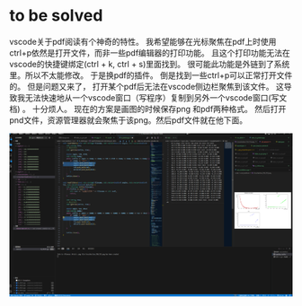 # to be solved

vscode关于pdf阅读有个神奇的特性。  我希望能够在光标聚焦在pdf上时使用ctrl+p依然是打开文件，而非一些pdf编辑器的打印功能。 且这个打印功能无法在vscode的快捷键绑定(ctrl + k, ctrl + s)里面找到。 很可能此功能是外链到了系统里。所以不太能修改。
于是换pdf的插件。 倒是找到一些ctrl+p可以正常打开文件的。 但是问题又来了， 打开某个pdf后无法在vscode侧边栏聚焦到该文件。 这导致我无法快速地从一个vscode窗口（写程序）复制到另外一个vscode窗口(写文档) 。 十分烦人。
现在的方案是画图的时候保存png 和pdf两种格式。 然后打开pnd文件，资源管理器就会聚焦于该png。然后pdf文件就在他下面。




![1742891173428](./.待解决的小问题/1742891173428.png)
